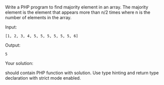 Write a PHP program to find majority element in an array. The majority element is the element that appears 
more than n/2 times where n is the number of elements in the array.

Input:

`[1, 2, 3, 4, 5, 5, 5, 5, 5, 5, 6]`

Output:

`5`

Your solution:

should contain PHP function with solution. Use type hinting and return type declaration with strict mode enabled.
